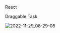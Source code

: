 React

Draggable Task

![2022-11-29_08-29-08](https://user-images.githubusercontent.com/101303690/204416070-bfbb9556-abea-4566-b2ff-455c40b097ba.png)
